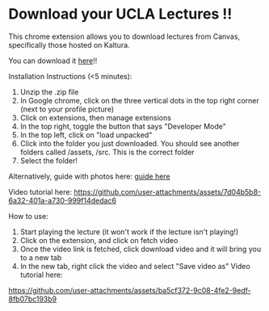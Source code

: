 # Download your UCLA Lectures !!
This chrome extension allows you to download lectures from Canvas, specifically those hosted on Kaltura.

You can download it [here](https://github.com/euanlimzx/Canvas-Kaltura-Downloader/releases/tag/1.0.0)!!

Installation Instructions (<5 minutes):
1. Unzip the .zip file
2. In Google chrome, click on the three vertical dots in the top right corner (next to your profile picture)
3. Click on extensions, then manage extensions
4. In the top right, toggle the button that says "Developer Mode"
5. In the top left, click on "load unpacked"
6. Click into the folder you just downloaded. You should see another folders called /assets, /src. This is the correct folder
7. Select the folder!
   
Alternatively, guide with photos here:
[guide here](https://webkul.com/blog/how-to-install-the-unpacked-extension-in-chrome/)

Video tutorial here:
https://github.com/user-attachments/assets/7d04b5b8-6a32-401a-a730-999f14dedac6


How to use:
1. Start playing the lecture (it won't work if the lecture isn't playing!)
2. Click on the extension, and click on fetch video
3. Once the video link is fetched, click download video and it will bring you to a new tab
4. In the new tab, right click the video and select "Save video as"
Video tutorial here:

https://github.com/user-attachments/assets/ba5cf372-9c08-4fe2-9edf-8fb07bc193b9




